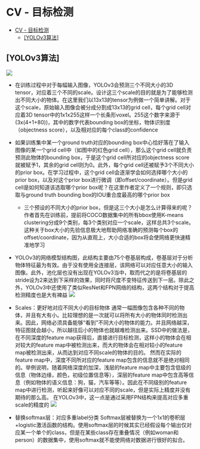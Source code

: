 # CV - 目标检测

<!-- TOC -->

- [CV - 目标检测](#cv---目标检测)
  - [[YOLOv3算法]](#yolov3算法)

<!-- /TOC -->

## [YOLOv3算法]
![](https://pic3.zhimg.com/80/v2-f870fcb490036841017903a9a3f6030a_1440w.jpg)
- 在训练过程中对于每幅输入图像，YOLOv3会预测三个不同大小的3D tensor，对应着三个不同的scale。设计这三个scale的目的就是为了能够检测出不同大小的物体。在这里我们以13x13的tensor为例做一个简单讲解。对于这个scale，原始输入图像会被分成分割成13x13的grid cell，每个grid cell对应着3D tensor中的1x1x255这样一个长条形voxel。255这个数字来源于(3x(4+1+80))，其中的数字代表bounding box的坐标，物体识别度（objectness score），以及相对应的每个class的confidence
- 如果训练集中某一个ground truth对应的bounding box中心恰好落在了输入图像的某一个grid cell中（如图中的红色grid cell），那么这个grid cell就负责预测此物体的bounding box，于是这个grid cell所对应的objectness score就被赋予1，其余的grid cell则为0。此外，每个grid cell还被赋予3个不同大小的prior box。在学习过程中，这个grid cell会逐渐学会如何选择哪个大小的prior box，以及对这个prior box进行微调（即offset/coordinate）。但是grid cell是如何知道该选取哪个prior box呢？在这里作者定义了一个规则，即只选取与ground truth bounding box的IOU重合度最高的哪个prior box
  - 三个预设的不同大小的prior box，但是这三个大小是怎么计算得来的呢？作者首先在训练前，提前将COCO数据集中的所有bbox使用K-means clustering分成9个类别，每3个类别对应一个scale，这样总共3个scale。这种关于box大小的先验信息极大地帮助网络准确的预测每个box的offset/coordinate，因为从直观上，大小合适的box将会使网络更快速精准地学习

- YOLOv3的网络模型结构图，此结构主要由75个卷基层构成，卷基层对于分析物体特征最为有效。由于没有使用全连接层，该网络可以对应任意大小的输入图像。此外，池化层也没有出现在YOLOv3当中，取而代之的是将卷基层的stride设为2来达到下采样的效果，同时将尺度不变特征传送到下一层。除此之外，YOLOv3中还使用了类似ResNet和FPN网络的结构，这两个结构对于提高检测精度也是大有裨益
![](https://pic4.zhimg.com/80/v2-fb8b964727ccfea93345ba1361c4c8a3_1440w.jpg)

- Scales：更好地对应不同大小的目标物体
通常一幅图像包含各种不同的物体，并且有大有小。比较理想的是一次就可以将所有大小的物体同时检测出来。因此，网络必须具备能够“看到”不同大小的物体的能力。并且网络越深，特征图就会越小，所以越往后小的物体也就越难检测出来。SSD中的做法是，在不同深度的feature map获得后，直接进行目标检测，这样小的物体会在相对较大的feature map中被检测出来，而大的物体会在相对较小的feature map被检测出来，从而达到对应不同scale的物体的目的。
然而在实际的feature map中，深度不同所对应的feature map包含的信息就不是绝对相同的。举例说明，随着网络深度的加深，浅层的feature map中主要包含低级的信息（物体边缘，颜色，初级位置信息等），深层的feature map中包含高等信息（例如物体的语义信息：狗，猫，汽车等等）。因此在不同级别的feature map中进行检测，听起来好像可以对应不同的scale，但是实际上精度并没有期待的那么高。
在YOLOv3中，这一点是通过采用FPN结构来提高对应多重scale的精度的
![](https://pic3.zhimg.com/80/v2-2794a0cd1c59e7c4e9293ee757d91872_1440w.jpg)

- 替换softmax层：对应多重label分类
Softmax层被替换为一个1x1的卷积层+logistic激活函数的结构。使用softmax层的时候其实已经假设每个输出仅对应某一个单个的class，但是在某些class存在重叠情况（例如woman和person）的数据集中，使用softmax就不能使网络对数据进行很好的拟合。



